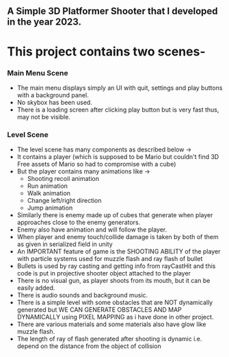 ## A Simple 3D Platformer Shooter that I developed in the year 2023.

# This project contains two scenes-

### Main Menu Scene
- The main menu displays simply an UI with quit, settings and play buttons with a background panel.
- No skybox has been used.
- There is a loading screen after clicking play button but is very fast thus, may not be visible.

### Level Scene
- The level scene has many components as described below ->
- It contains a player (which is supposed to be Mario but couldn't find 3D Free assets of Mario so had to compromise with a cube)
- But the player contains many animations like ->
  - Shooting recoil animation
  - Run animation
  - Walk animation
  - Change left/right direction
  - Jump animation
- Similarly there is enemy made up of cubes that generate when player approaches close to the enemy generators.
- Enemy also have animation and will follow the player.
- When player and enemy touch/collide damage is taken by both of them as given in serialized field in unity
- An IMPORTANT feature of game is the SHOOTING ABILITY of the player with particle systems used for muzzle flash and ray flash of bullet
- Bullets is used by ray casting and getting info from rayCastHit and this code is put in projective shooter object attached to the player
- There is no visual gun, as player shoots from its mouth, but it can be easily added.
- There is audio sounds and background music.
- There is a simple level with some obstacles that are NOT dynamically generated but WE CAN GENERATE OBSTACLES AND MAP DYNAMICALLY using PIXEL MAPPING 
as i have done in other project.
- There are various materials and some materials also have glow like muzzle flash.
- The length of ray of flash generated after shooting is dynamic i.e. depend on the distance from the object of collision
